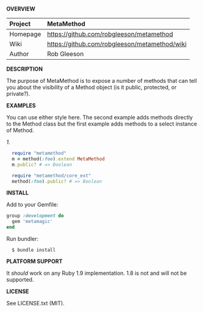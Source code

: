 __OVERVIEW__


| Project         | MetaMethod    
|:----------------|:--------------------------------------------------
| Homepage        | https://github.com/robgleeson/metamethod
| Wiki            | https://github.com/robgleeson/metamethod/wiki
| Author          | Rob Gleeson             


__DESCRIPTION__

  The purpose of MetaMethod is to expose a number of methods that can tell 
  you about the visibility of a Method object (is it public, protected, or 
  private?).


__EXAMPLES__
   
  You can use either style here.
  The second example adds methods directly to the Method class but the first 
  example adds methods to a select instance of Method.

  _1._

```ruby
  require "metamethod"
  m = method(:foo).extend MetaMethod
  m.public? # => Boolean
```

```ruby
  require "metamethod/core_ext"
  method(:foo).public? # => Boolean
```

__INSTALL__

Add to your Gemfile: 

```ruby
group :development do 
  gem 'metamagic'
end
```

Run bundler:  
```text
  $ bundle install
```

__PLATFORM SUPPORT__

It _should_ work on any Ruby 1.9 implementation.
1.8 is not and will not be supported.

__LICENSE__

See LICENSE.txt (MIT).
